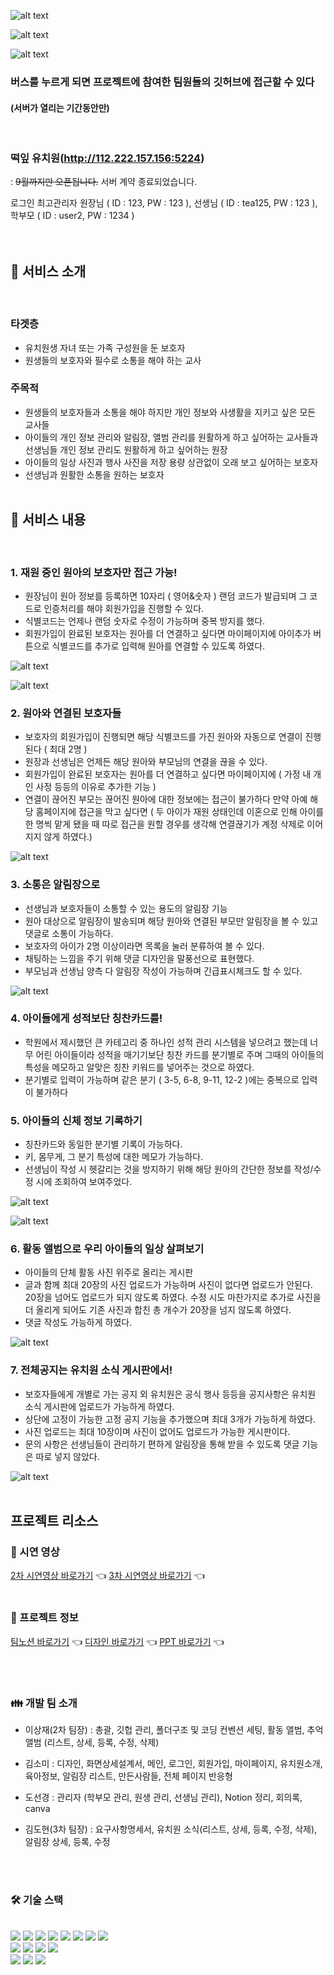 ![alt text](src/assets/image.png)

![alt text](src/assets/image-1.png)

![alt text](src/assets/image-2.png)

### 버스를 누르게 되면 프로젝트에 참여한 팀원들의 깃허브에 접근할 수 있다 <br>

#### (서버가 열리는 기간동안만)

<br>

### 떡잎 유치원(http://112.222.157.156:5224)

: <del>9월까지만 오픈됩니다.</del>
서버 계약 종료되었습니다.

로그인 최고관리자 원장님 ( ID : 123, PW : 123 ), 선생님 ( ID : tea125, PW : 123 ), 학부모 ( ID : user2, PW : 1234 )
<br>
<br>
<br>

## 💁 서비스 소개

<br>

### 타겟층

- 유치원생 자녀 또는 가족 구성원을 둔 보호자
- 원생들의 보호자와 필수로 소통을 해야 하는 교사

### 주목적

- 원생들의 보호자들과 소통을 해야 하지만 개인 정보와
  사생활을 지키고 싶은 모든 교사들
- 아이들의 개인 정보 관리와 알림장, 앨범 관리를
  원활하게 하고 싶어하는 교사들과 선생님들 개인 정보 관리도
  원활하게 하고 싶어하는 원장
- 아이들의 일상 사진과 행사 사진을 저장 용량 상관없이
  오래 보고 싶어하는 보호자
- 선생님과 원활한 소통을 원하는 보호자
  <br>
  <br>

## 💚 서비스 내용

<br>

### 1. 재원 중인 원아의 보호자만 접근 가능!

- 원장님이 원아 정보를 등록하면 10자리 ( 영어&숫자 ) 랜덤 코드가 발급되며
  그 코드로 인증처리를 해야 회원가입을 진행할 수 있다.
- 식별코드는 언제나 랜덤 숫자로 수정이 가능하며 중복 방지를 했다.
- 회원가입이 완료된 보호자는 원아를 더 연결하고 싶다면 마이페이지에
  아이추가 버튼으로 식별코드를 추가로 입력해
  원아를 연결할 수 있도록 하였다.
  <br>

![alt text](src/assets/image-3.png)

![alt text](src/assets/image-4.png)

### 2. 원아와 연결된 보호자들

- 보호자의 회원가입이 진행되면 해당 식별코드를 가진 원아와 자동으로
  연결이 진행된다 ( 최대 2명 )
- 원장과 선생님은 언제든 해당 원아와 부모님의 연결을 끊을 수 있다.
- 회원가입이 완료된 보호자는 원아를 더 연결하고 싶다면 마이페이지에
  ( 가정 내 개인 사정 등등의 이유로 추가한 기능 )
- 연결이 끊어진 부모는 끊어진 원아에 대한 정보에는 접근이 불가하다
  만약 아예 해당 홈페이지에 접근을 막고 싶다면
  ( 두 아이가 재원 상태인데 이혼으로 인해 아이를 한 명씩 맡게 됐을 때
  따로 접근을 원할 경우를 생각해 연결끊기가 계정 삭제로 이어지지 않게 하였다.)
  <br>

![alt text](src/assets/image-6.png)

### 3. 소통은 알림장으로

- 선생님과 보호자들이 소통할 수 있는 용도의 알림장 기능
- 원아 대상으로 알림장이 발송되며 해당 원아와 연결된 부모만 알림장을 볼 수 있고
  댓글로 소통이 가능하다.
- 보호자의 아이가 2명 이상이라면 목록을 눌러 분류하여 볼 수 있다.
- 채팅하는 느낌을 주기 위해 댓글 디자인을 말풍선으로 표현했다.
- 부모님과 선생님 양측 다 알림장 작성이 가능하며 긴급표시체크도 할 수 있다.
  <br>

![alt text](src/assets/image-7.png)

### 4. 아이들에게 성적보단 칭찬카드를!

- 학원에서 제시했던 큰 카테고리 중 하나인 성적 관리 시스템을 넣으려고 했는데
  너무 어린 아이들이라 성적을 매기기보단 칭찬 카드를 분기별로 주며
  그때의 아이들의 특성을 메모하고 알맞은 칭찬 키워드를 넣어주는 것으로 하였다.
- 분기별로 입력이 가능하며 같은 분기 ( 3-5, 6-8, 9-11, 12-2 )에는 중복으로 입력이 불가하다

### 5. 아이들의 신체 정보 기록하기

- 칭찬카드와 동일한 분기별 기록이 가능하다.
- 키, 몸무게, 그 분기 특성에 대한 메모가 가능하다.
- 선생님이 작성 시 헷갈리는 것을 방지하기 위해 해당 원아의 간단한 정보를 작성/수정 시에
  조회하여 보여주었다.
  <br>

![alt text](src/assets/image-8.png)

![alt text](src/assets/image-9.png)

### 6. 활동 앨범으로 우리 아이들의 일상 살펴보기

- 아이들의 단체 활동 사진 위주로 올리는 게시판
- 글과 함께 최대 20장의 사진 업로드가 가능하며 사진이 없다면 업로드가 안된다.
  20장을 넘어도 업로드가 되지 않도록 하였다.
  수정 시도 마찬가지로 추가로 사진을 더 올리게 되어도
  기존 사진과 합친 총 개수가 20장을 넘지 않도록 하였다.
- 댓글 작성도 가능하게 하였다.
  <br>

![alt text](src/assets/image-10.png)

### 7. 전체공지는 유치원 소식 게시판에서!

- 보호자들에게 개별로 가는 공지 외 유치원은 공식 행사 등등을 공지사항은
  유치원 소식 게시판에 업로드가 가능하게 하였다.
- 상단에 고정이 가능한 고정 공지 기능을 추가했으며 최대 3개가 가능하게 하였다.
- 사진 업로드는 최대 10장이며 사진이 없어도 업로드가 가능한 게시판이다.
- 문의 사항은 선생님들이 관리하기 편하게 알림장을 통해 받을 수 있도록
  댓글 기능은 따로 넣지 않았다.
  <br>

![alt text](src/assets/image-11.png)
<br>
<br>

## 프로젝트 리소스

### 🎥 시연 영상

[2차 시연영상 바로가기](https://youtu.be/SdolCKqjZKw) 👈
[3차 시연영상 바로가기](https://youtu.be/bYq38cG8pIk) 👈
<br />
<br />

### 📂 프로젝트 정보

[팀노션 바로가기](https://alert-stomach-4e6.notion.site/2-3-f77ee2e63bbc41ee8667735ac3a8b81f) 👈
[디자인 바로가기](https://www.figma.com/design/gIZngWcEB3WWjHjJ1UmXx7/2%2C3%EC%B0%A8-%ED%94%84%EB%A1%9C%EC%A0%9D%ED%8A%B8-%EB%96%A1%EC%9E%8E%EC%9C%A0%EC%B9%98%EC%9B%90?node-id=579-1919&t=KhIIaacedtQX7fz4-0) 👈
[PPT 바로가기](https://www.canva.com/design/DAF_L45HXSk/qaMc76qKsI1uzQs_9YhGkw/view) 👈

<br>
<br>

### 👪 개발 팀 소개

- 이상재(2차 팀장) : 총괄, 깃헙 관리, 폴더구조 및 코딩 컨벤션 세팅, 활동 앨범, 추억 앨범 (리스트, 상세, 등록, 수정, 삭제)
- 김소미 : 디자인, 화면상세설계서, 메인, 로그인, 회원가입, 마이페이지, 유치원소개, 육아정보, 알림장 리스트, 만든사람들, 전체 페이지 반응형
- 도선경 : 관리자 (학부모 관리, 원생 관리, 선생님 관리), Notion 정리, 회의록, canva
- 김도현(3차 팀장) : 요구사항명세서, 유치원 소식(리스트, 상세, 등록, 수정, 삭제), 알림장 상세, 등록, 수정

    <br/>
    <br/>

### 🛠 기술 스택

<br> 
<div>
<img src="https://img.shields.io/badge/HTML5-E34F26?style=for-the-badge&logo=HTML5&logoColor=white">
<img src="https://img.shields.io/badge/CSS3-1572B6?style=for-the-badge&logo=CSS3&logoColor=white">
<img src="https://img.shields.io/badge/Javascript-F7DF1E?style=for-the-badge&logo=Javascript&logoColor=white">
<img src="https://img.shields.io/badge/React-61DAFB?style=for-the-badge&logo=React&logoColor=white">

<img src="https://img.shields.io/badge/Sass-CC6699?style=for-the-badge&logo=Sass&logoColor=white">
<img src="https://img.shields.io/badge/StyledComponents-DB7093?style=for-the-badge&logo=StyledComponents&logoColor=white">
<img src="https://img.shields.io/badge/Redux-764ABC?style=for-the-badge&logo=Redux&logoColor=white">
<img src="https://img.shields.io/badge/Firebase-FFCA28?style=for-the-badge&logo=Firebase&logoColor=white">
<br>
<img src="https://img.shields.io/badge/Git-F05032?style=for-the-badge&logo=Git&logoColor=white">
<img src="https://img.shields.io/badge/Github-181717?style=for-the-badge&logo=Github&logoColor=white">
<img src="https://img.shields.io/badge/Notion-000000?style=for-the-badge&logo=Notion&logoColor=white">
<img src="https://img.shields.io/badge/Slack-4A154B?style=for-the-badge&logo=Slack&logoColor=white">
<br/>
<img src="https://img.shields.io/badge/Prettier-F7B93E?style=for-the-badge&logo=Prettier&logoColor=white">
<img src="https://img.shields.io/badge/Eslint-4B32C3?style=for-the-badge&logo=Eslint&logoColor=white">
<img src="https://img.shields.io/badge/Figma-F24E1E?style=for-the-badge&logo=Figma&logoColor=white">
<br/>
</div>
